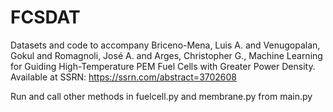 # FCSDAT
Datasets and code to accompany Briceno-Mena, Luis A. and Venugopalan, Gokul and Romagnoli, José A. and Arges, Christopher G., Machine Learning for Guiding High-Temperature PEM Fuel Cells with Greater Power Density. Available at SSRN: https://ssrn.com/abstract=3702608 

Run and call other methods in fuelcell.py and membrane.py from main.py
